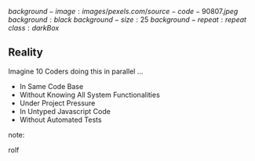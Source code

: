 $background-image:images/pexels.com/source-code-90807.jpeg$
$background:black$
$background-size:25%$
$background-repeat:repeat$
$class:darkBox$

## Reality

Imagine 10 Coders doing this in parallel ...

<ul>
<li class="fragment">In Same Code Base</li>
<li class="fragment">Without Knowing All System Functionalities</li>
<li class="fragment">Under Project Pressure</li>
<li class="fragment">In Untyped Javascript Code</li>
<li class="fragment">Without Automated Tests</li>
</ul>

note:

rolf